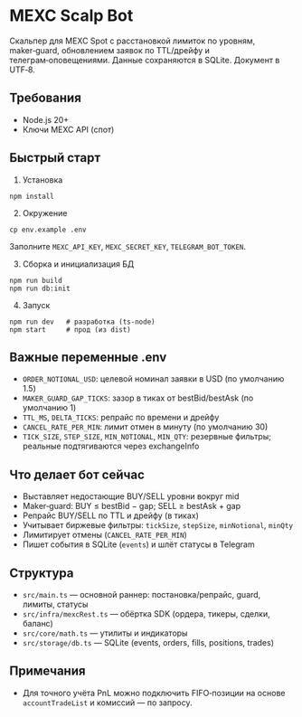 # MEXC Scalp Bot

Скальпер для MEXC Spot с расстановкой лимиток по уровням, maker‑guard, обновлением заявок по TTL/дрейфу и телеграм‑оповещениями. Данные сохраняются в SQLite. Документ в UTF‑8.

## Требования

- Node.js 20+
- Ключи MEXC API (спот)

## Быстрый старт

1) Установка
```
npm install
```

2) Окружение
```
cp env.example .env
```
Заполните `MEXC_API_KEY`, `MEXC_SECRET_KEY`, `TELEGRAM_BOT_TOKEN`.

3) Сборка и инициализация БД
```
npm run build
npm run db:init
```

4) Запуск
```
npm run dev   # разработка (ts-node)
npm start     # прод (из dist)
```

## Важные переменные .env

- `ORDER_NOTIONAL_USD`: целевой номинал заявки в USD (по умолчанию 1.5)
- `MAKER_GUARD_GAP_TICKS`: зазор в тиках от bestBid/bestAsk (по умолчанию 1)
- `TTL_MS`, `DELTA_TICKS`: репрайс по времени и дрейфу
- `CANCEL_RATE_PER_MIN`: лимит отмен в минуту (по умолчанию 30)
- `TICK_SIZE`, `STEP_SIZE`, `MIN_NOTIONAL`, `MIN_QTY`: резервные фильтры; реальные подтягиваются через exchangeInfo

## Что делает бот сейчас

- Выставляет недостающие BUY/SELL уровни вокруг mid
- Maker‑guard: BUY ≤ bestBid − gap; SELL ≥ bestAsk + gap
- Репрайс BUY/SELL по TTL и дрейфу (в тиках)
- Учитывает биржевые фильтры: `tickSize`, `stepSize`, `minNotional`, `minQty`
- Лимитирует отмены (`CANCEL_RATE_PER_MIN`)
- Пишет события в SQLite (`events`) и шлёт статусы в Telegram

## Структура

- `src/main.ts` — основной раннер: постановка/репрайс, guard, лимиты, статусы
- `src/infra/mexcRest.ts` — обёртка SDK (ордера, тикеры, сделки, баланс)
- `src/core/math.ts` — утилиты и индикаторы
- `src/storage/db.ts` — SQLite (events, orders, fills, positions, trades)

## Примечания

- Для точного учёта PnL можно подключить FIFO‑позиции на основе `accountTradeList` и комиссий — по запросу.
